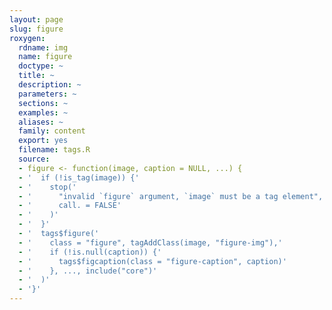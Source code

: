 ```yaml
---
layout: page
slug: figure
roxygen:
  rdname: img
  name: figure
  doctype: ~
  title: ~
  description: ~
  parameters: ~
  sections: ~
  examples: ~
  aliases: ~
  family: content
  export: yes
  filename: tags.R
  source:
  - figure <- function(image, caption = NULL, ...) {
  - '  if (!is_tag(image)) {'
  - '    stop('
  - '      "invalid `figure` argument, `image` must be a tag element",'
  - '      call. = FALSE'
  - '    )'
  - '  }'
  - '  tags$figure('
  - '    class = "figure", tagAddClass(image, "figure-img"),'
  - '    if (!is.null(caption)) {'
  - '      tags$figcaption(class = "figure-caption", caption)'
  - '    }, ..., include("core")'
  - '  )'
  - '}'
---
```

